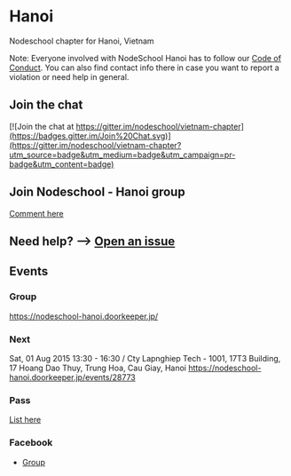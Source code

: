 # Hanoi

Nodeschool chapter for Hanoi, Vietnam

Note: Everyone involved with NodeSchool Hanoi has to follow our [Code of Conduct](https://github.com/nodeschool/hanoi/blob/master/code_of_conduct.md). You can also find contact info there in case you want to report a violation or need help in general.

## Join the chat
[![Join the chat at https://gitter.im/nodeschool/vietnam-chapter](https://badges.gitter.im/Join%20Chat.svg)](https://gitter.im/nodeschool/vietnam-chapter?utm_source=badge&utm_medium=badge&utm_campaign=pr-badge&utm_content=badge)

## Join Nodeschool - Hanoi group
[Comment here](https://github.com/nodeschool/hanoi/issues/6)

## Need help? --> [Open an issue](https://github.com/nodeschool/hanoi/issues)

## Events
### Group
https://nodeschool-hanoi.doorkeeper.jp/

### Next
Sat, 01 Aug 2015 13:30 - 16:30 / Cty Lapnghiep Tech - 1001, 17T3 Building, 17 Hoang Dao Thuy, Trung Hoa, Cau Giay, Hanoi
https://nodeschool-hanoi.doorkeeper.jp/events/28773

### Pass
[List here](https://github.com/nodeschool/hanoi/wiki#c%C3%A1c-s%E1%BB%B1-ki%E1%BB%87n-%C4%91%C3%A3-di%E1%BB%85n-ra)

### Facebook
 * [Group](https://www.facebook.com/groups/1042830465728149)
